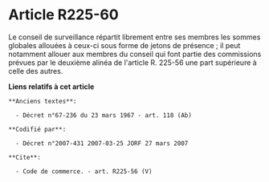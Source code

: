 # Article R225-60

Le conseil de surveillance répartit librement entre ses membres les sommes globales allouées à ceux-ci sous forme de jetons
de présence ; il peut notamment allouer aux membres du conseil qui font partie des commissions prévues par le deuxième alinéa
de l'article R. 225-56 une part supérieure à celle des autres.

**Liens relatifs à cet article**

	**Anciens textes**:

	  - Décret n°67-236 du 23 mars 1967 - art. 118 (Ab)

	**Codifié par**:

	  - Décret n°2007-431 2007-03-25 JORF 27 mars 2007

	**Cite**:

	  - Code de commerce. - art. R225-56 (V)
